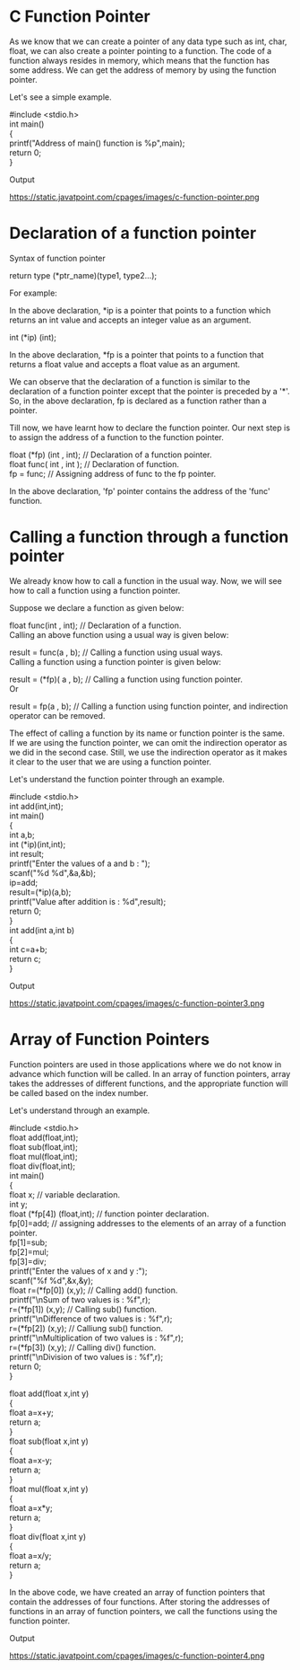 # C Function Pointer

As we know that we can create a pointer of any data type such as int, char, float, we can also create a pointer pointing to a function. The code of a function always resides in memory, which means that the function has some address. We can get the address of memory by using the function pointer.

Let's see a simple example.

#include <stdio.h>  
int main()  
{  
    printf("Address of main() function is %p",main);  
    return 0;  
}  

Output

https://static.javatpoint.com/cpages/images/c-function-pointer.png

# Declaration of a function pointer

Syntax of function pointer

return type (*ptr_name)(type1, type2…); 

For example:

In the above declaration, *ip is a pointer that points to a function which returns an int value and accepts an integer value as an argument.

int (*ip) (int);  

In the above declaration, *fp is a pointer that points to a function that returns a float value and accepts a float value as an argument.

We can observe that the declaration of a function is similar to the declaration of a function pointer except that the pointer is preceded by a '*'. So, in the above declaration, fp is declared as a function rather than a pointer.

Till now, we have learnt how to declare the function pointer. Our next step is to assign the address of a function to the function pointer.


float (*fp) (int , int);    // Declaration of a function pointer.  
float func( int , int );    // Declaration of  function.  
fp = func;                     // Assigning address of func to the fp pointer.  


In the above declaration, 'fp' pointer contains the address of the 'func' function.

# Calling a function through a function pointer

We already know how to call a function in the usual way. Now, we will see how to call a function using a function pointer.

Suppose we declare a function as given below:

float func(int , int);      // Declaration of a function.  
Calling an above function using a usual way is given below:

result = func(a , b);     // Calling a function using usual ways.  
Calling a function using a function pointer is given below:


result = (*fp)( a , b);    // Calling a function using function pointer.  
Or

result = fp(a , b);         // Calling a function using function pointer, and indirection             operator can be removed.  

The effect of calling a function by its name or function pointer is the same. If we are using the function pointer, we can omit the indirection operator as we did in the second case. Still, we use the indirection operator as it makes it clear to the user that we are using a function pointer.

Let's understand the function pointer through an example.


#include <stdio.h>  
int add(int,int);  
int main()  
{  
   int a,b;  
   int (*ip)(int,int);  
   int result;  
   printf("Enter the values of a and b : ");  
   scanf("%d %d",&a,&b);  
   ip=add;  
   result=(*ip)(a,b);  
   printf("Value after addition is : %d",result);  
    return 0;  
}  
int add(int a,int b)  
{  
    int c=a+b;  
    return c;  
}  


Output

https://static.javatpoint.com/cpages/images/c-function-pointer3.png


# Array of Function Pointers

Function pointers are used in those applications where we do not know in advance which function will be called. In an array of function pointers, array takes the addresses of different functions, and the appropriate function will be called based on the index number.


Let's understand through an example.

#include <stdio.h>  
float add(float,int);  
float sub(float,int);  
float mul(float,int);  
float div(float,int);  
int main()  
{  
    float x;              // variable declaration.  
    int y;  
    float (*fp[4]) (float,int);        // function pointer declaration.  
    fp[0]=add;              // assigning addresses to the elements of an array of a function   pointer.  
    fp[1]=sub;  
    fp[2]=mul;  
    fp[3]=div;  
    printf("Enter the values of x and y :");  
    scanf("%f %d",&x,&y);  
  float r=(*fp[0]) (x,y);        // Calling add() function.  
    printf("\nSum of two values is : %f",r);  
     r=(*fp[1]) (x,y);             // Calling sub() function.  
    printf("\nDifference of two values is : %f",r);  
      r=(*fp[2]) (x,y);            // Calliung sub() function.  
    printf("\nMultiplication of two values is : %f",r);  
     r=(*fp[3]) (x,y);           // Calling div() function.  
    printf("\nDivision of two values is : %f",r);  
    return 0;  
}  
  
float add(float x,int y)  
{  
    float a=x+y;  
    return a;  
}  
float sub(float x,int y)  
{  
    float a=x-y;  
    return a;  
}  
float mul(float x,int y)  
{  
    float a=x*y;  
    return a;  
}  
float div(float x,int y)  
{  
    float a=x/y;  
    return a;  
}  

In the above code, we have created an array of function pointers that contain the addresses of four functions. After storing the addresses of functions in an array of function pointers, we call the functions using the function pointer.


Output

https://static.javatpoint.com/cpages/images/c-function-pointer4.png

